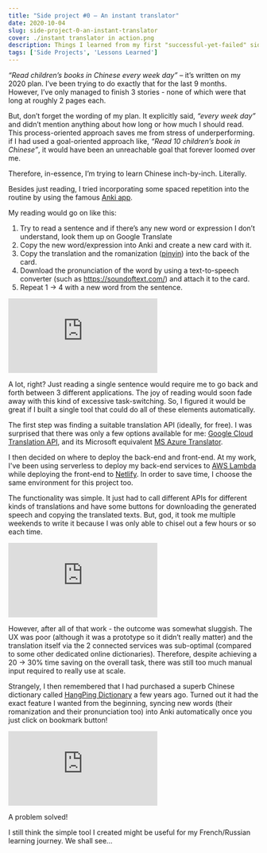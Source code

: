 ```yaml
---
title: "Side project #0 – An instant translator"
date: 2020-10-04
slug: side-project-0-an-instant-translator
cover: ./instant translator in action.png
description: Things I learned from my first "successful-yet-failed" side project
tags: ['Side Projects', 'Lessons Learned']
---
```


*“Read children’s books in Chinese every week day”* – it’s written on my 2020 plan. I’ve been trying to do exactly that for the last 9 months. However, I’ve only managed to finish 3 stories - none of which were that long at roughly 2 pages each.  

But, don’t forget the wording of my plan. It explicitly said, *“every week day”* and didn’t mention anything about how long or how much I should read. This process-oriented approach saves me from stress of underperforming. if I had used a goal-oriented approach like, *“Read 10 children’s book in Chinese”*, it would have been an unreachable goal that forever loomed over me. 

Therefore, in-essence, I’m trying to learn Chinese inch-by-inch. Literally.

Besides just reading, I tried incorporating some spaced repetition into the routine by using the famous [Anki app](https://apps.ankiweb.net/).

My reading would go on like this: 
1.	Try to read a sentence and if there’s any new word or expression I don’t understand, look them up on Google Translate
2.	Copy the new word/expression into Anki and create a new card with it.
3.	Copy the translation and the romanization ([pinyin](https://en.wikipedia.org/wiki/Pinyin)) into the back of the card.
4.	Download the pronunciation of the word by using a text-to-speech converter (such as https://soundoftext.com/) and attach it to the card. 
5.	Repeat 1 → 4 with a new word from the sentence.

<Embed
  src="https://www.youtube.com/embed/a0j66ggDP6U"
/>

A lot, right? Just reading a single sentence would require me to go back and forth between 3 different applications. The joy of reading would soon fade away with this kind of excessive task-switching. So, I figured it would be great if I built a single tool that could do all of these elements automatically. 

The first step was finding a suitable translation API (ideally, for free). I was surprised that there was only a few options available for me: [Google Cloud Translation API](https://cloud.google.com/translate), and its Microsoft equivalent [MS Azure Translator](https://azure.microsoft.com/en-us/services/cognitive-services/translator/).

I then decided on where to deploy the back-end and front-end. At my work, I've been using serverless to deploy my back-end services to [AWS Lambda](https://aws.amazon.com/lambda/) while deploying the front-end to [Netlify](https://www.netlify.com/). In order to save time, I choose the same environment for this project too.

The functionality was simple. It just had to call different APIs for different kinds of translations and have some buttons for downloading the generated speech and copying the translated texts. But, god, it took me multiple weekends to write it because I was only able to chisel out a few hours or so each time.

<Embed
  src="https://www.youtube.com/embed/B6sqob5SUv0"
/>

However, after all of that work - the outcome was somewhat sluggish. The UX was poor (although it was a prototype so it didn’t really matter) and the translation itself via the 2 connected services was sub-optimal (compared to some other dedicated online dictionaries). Therefore, despite achieving a 20 → 30% time saving on the overall task, there was still too much manual input required to really use at scale.  

Strangely, I then remembered that I had purchased a superb Chinese dictionary called [HangPing Dictionary](https://play.google.com/store/apps/details?id=com.embermitre.hanping.app.pro&hl=en_US) a few years ago. Turned out it had the exact feature I wanted from the beginning, syncing new words (their romanization and their pronunciation too) into Anki automatically once you just click on bookmark button!

<Embed
  src="https://www.youtube.com/embed/LaIMcODZXNE"
/>

A problem solved!

I still think the simple tool I created might be useful for my French/Russian learning journey. We shall see…
